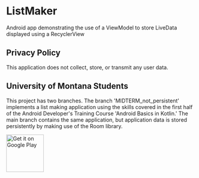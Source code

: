 # ListMaker
Android app demonstrating the use of a ViewModel to store LiveData displayed using a RecyclerView

## Privacy Policy
This application does not collect, store, or transmit any user data. 

## University of Montana Students 
This project has two branches. The branch 'MIDTERM_not_persistent' implements a list making application using the skills covered 
in the first half of the Android Developer's Training Course 'Android Basics in Kotlin.' The main branch contains the same application, 
but application data is stored persistently by making use of the Room library. 

<a href='https://play.google.com/store/apps/details?id=com.harr1424.listmaker&pcampaignid=pcampaignidMKT-Other-global-all-co-prtnr-py-PartBadge-Mar2515-1'><img alt='Get it on Google Play' src='https://play.google.com/intl/en_us/badges/static/images/badges/en_badge_web_generic.png' height="100"/></a>
